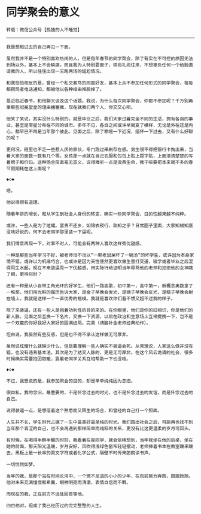 

同学聚会的意义
============


    转载：微信公众号【孤独的人不睡觉】


---------
    
    我是想和过去的自己再见一下面。

    虽然我并不是一个特别喜欢热闹的人，但是每年春节的同学聚会，除了有实在不可控的原因无法到场以外，基本上不会缺席。而且我为人特别要面子，崇尚礼尚往来，不想辜负任何一个给脸邀请我的人，所以往往出现一天跑两场的尴尬情况。
     
    和我恰恰相反的是，曾经一个私交甚笃的同窗好友，基本上从不参加任何形式的同学聚会，每每都攒局者电话通知，都被他以各种缘由推脱掉了。
     
    最近临近春节，和他聊天谈及这个话题。我说，为什么每次同学聚会，你都不参加呢？千万别再拿那些冠冕堂皇的理由搪塞我，现在就我们两个人，你交交心呗。
     
    他笑了笑说，其实没什么特别的。就是毕业之后，我们大家过着完全不同的生活，拥有各自的事业，甚至是零星分布在不同的城市。多年不见，各自之间或许早就变了模样，无论是外在还是内心，都早已不再是当年那个彼此。见面之后，除了寒暄一下近况，缅怀一下过去，又有什么好聊的呢？
     
    更何况，班里也不乏一些惹人厌的家伙，专门跑过来刷存在感。男生恨不得把银行卡掏出来，当着大家的面数一数有几个零。女孩差一点就在自己衣服和包包上黏上题字贴，上面清清楚楚的写着牌子和价码。这种场合简直毫无意义，说得难听一点是浪费生命，我干嘛要把本来就不多的春节假期耗在这上面呢？
    
    ◆◇◆
    
    嗯。
     
    他说得很有道理。
     
    随着年龄的增长，和从学生到社会人身份的转变，确实一些同学聚会，目的性越来越不纯粹。
     
    或许，一些人是为了炫耀。富贵不还乡，如锦衣夜行，孰知之乎？日常圈子里面，大家知根知底没啥好说的，何不去老同学那里装一下逼呢。
    
    我们情景再现一下，对事不对人，可能会有两种人喜欢这样秀优越感。
     
    一种是那些当年学习不好，被老师动不动以“一颗老鼠屎坏了一锅汤”的坏学生，或许因为本身家境不错，或许以为机缘巧合，也或许是因为天性使然更喜欢做生意打交道，辍学或者毕业之后混得风生水起，现在不来装逼秀一下优越感，用实际行动证明当年辱骂他的老师和拒绝他的女神瞎了眼，更待何时？
     
    还有一种是从小自带主角光环的好学生，他们一路高歌，初中第一，高中第一，新概念奥数拿了一堆奖，他们用光鲜的履历告诉大家，是金子早晚会发光，是镜子早晚会反光，是精子早晚会射在墙上。我就是这样一个一直优秀的楷模。我就是喜欢你们看不惯又超不过我的样子。
     
    除了来装逼，还有一些人是抱着功利性的目的来的。在你眼里，他们是你的旧相识，你是他们的新人脉。见面之后互换一下名片，交换一下资源，以后在政治和生意场上互相提携一下，岂不是一个双赢的你好我好大家好的圆满结局。完美（请脑补金老师经典动作）。
     
    坦白说，我虽然有些反感，但是也不得不承认这样做无可厚非。
     
    虽然说炫耀什么就缺少什么，但是要理解一些人确实不装逼会死。从常理说，人家这么做并没有错，也没有违背基本法。其次是为了结交人脉的，更是无可厚非。在这个风云诡谲的社会，很多时候确实需要抱团取暖，靠着老同学关系互相帮助一下也没啥。
    
    ◆◇◆
     
    不过，我想说的是，我参加聚会的目的，却是单单纯纯因为念旧。
     
    很自私，我的念旧，最重要的，不是怀念过去的时光，也不是怀念过去的友谊，而是怀念过去的自己。
     
    说得装逼一点，是想借着这个熟悉而又陌生的场合，和曾经的自己打一个照面。
     
    人生并不长，学生时代占据了一生中最美好最单纯的时光。我们踏出社会之后，可能再也找不到当年那个青涩的自己，也不会再遇到那样简单而纯粹的关系，更没有比这更温柔的岁月可回头。
     
    有时候，在喝得半醉半醒的时刻，我看着在座同学，就会依稀想到，当年我坐在他的后桌，坐在她的前面，那天阳光温暖，岁月安好，风吹得浅绿色窗帘轻轻摆动，老师捧着书本在教室踱来踱去，黑板上是一长串的英文字符或者化学公式，隔壁不时传来郎朗读书声。
     
    一切恍然如梦。
     
    当年的我，是那个站在时间长河中，一个微不足道的小小的少年，在向前努力奔跑，踉踉跄跄。他对未来充满憧憬和希冀，眼神明亮而清澈，表情自信而不羁。
     
    而现在的我，正在前方不远处回首等他。
     
    四目相对，组成了我已经历过的完完整整的人生。
    
